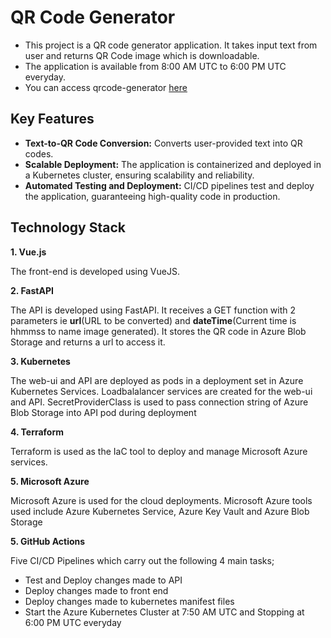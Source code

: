 # QR Code Generator

- This project is a QR code generator application. It takes input text from user and returns QR Code image which is downloadable. 
- The application is available from 8:00 AM UTC to 6:00 PM UTC everyday.
- You can access qrcode-generator [here](http://qrcode.ebamforesume.cloud)

## Key Features
- **Text-to-QR Code Conversion:** Converts user-provided text into QR codes.
- **Scalable Deployment:** The application is containerized and deployed in a Kubernetes cluster, ensuring scalability and reliability.
- **Automated Testing and Deployment:** CI/CD pipelines test and deploy the application, guaranteeing high-quality code in production.

## Technology Stack

**1. Vue.js** 

The front-end is developed using VueJS.

**2. FastAPI** 

The API is developed using FastAPI. It receives a GET function with 2 parameters ie **url**(URL to be converted) and **dateTime**(Current time is hhmmss to name image generated). It stores the QR code in Azure Blob Storage and returns a url to access it.

**3. Kubernetes** 

The web-ui and API are deployed as pods in a deployment set in Azure Kubernetes Services. Loadbalalancer services are created for the web-ui and API. SecretProviderClass is used to pass connection string of Azure Blob Storage into API pod during deployment

**4. Terraform** 

Terraform is used as the IaC tool to deploy and manage Microsoft Azure services. 

**5. Microsoft Azure** 

Microsoft Azure is used for the cloud deployments. Microsoft Azure tools used include Azure Kubernetes Service, Azure Key Vault and Azure Blob Storage

**5. GitHub Actions**

Five CI/CD Pipelines which carry out the following 4 main tasks;
- Test and Deploy changes made to API
- Deploy changes made to front end
- Deploy changes made to kubernetes manifest files
- Start the Azure Kubernetes Cluster at 7:50 AM UTC and Stopping at 6:00 PM UTC everyday

